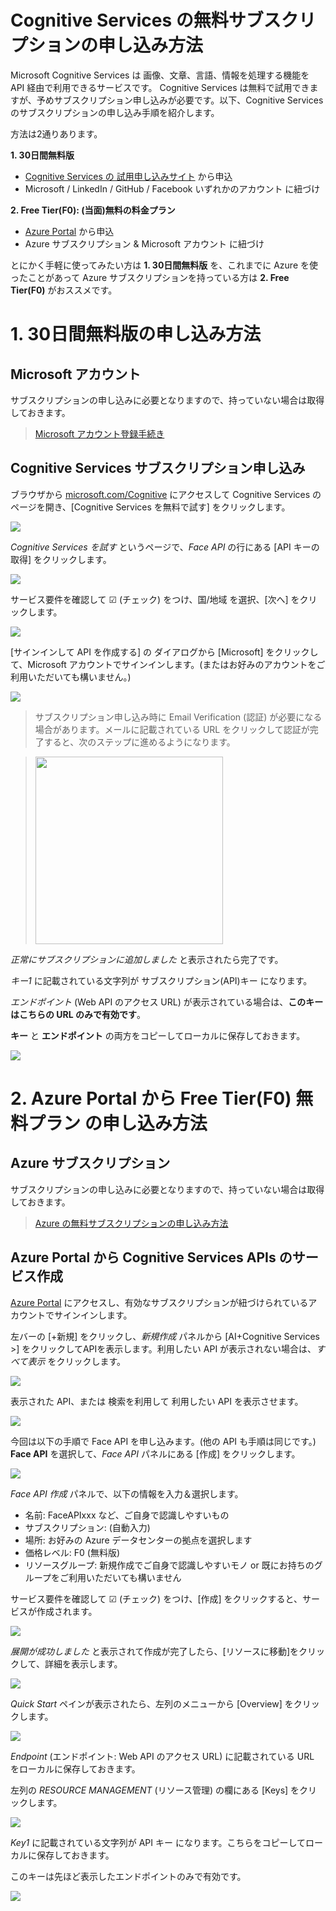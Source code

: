 # Cognitive Services の無料サブスクリプションの申し込み方法
Microsoft Cognitive Services は 画像、文章、言語、情報を処理する機能を API 経由で利用できるサービスです。
Cognitive Services は無料で試用できますが、予めサブスクリプション申し込みが必要です。以下、Cognitive Services のサブスクリプションの申し込み手順を紹介します。

方法は2通りあります。

**1. 30日間無料版**
- [Cognitive Services の 試用申し込みサイト](https://azure.microsoft.com/ja-jp/try/cognitive-services/) から申込
- Microsoft / LinkedIn / GitHub / Facebook いずれかのアカウント に紐づけ

**2. Free Tier(F0): (当面)無料の料金プラン**
- [Azure Portal](https://portal.azure.com/) から申込
- Azure サブスクリプション & Microsoft アカウント に紐づけ

とにかく手軽に使ってみたい方は **1. 30日間無料版** を、これまでに Azure を使ったことがあって Azure サブスクリプションを持っている方は **2. Free Tier(F0)** がおススメです。


# 1. 30日間無料版の申し込み方法

## Microsoft アカウント
サブスクリプションの申し込みに必要となりますので、持っていない場合は取得しておきます。

>[Microsoft アカウント登録手続き](https://www.microsoft.com/ja-jp/msaccount/signup/default.aspx)

## Cognitive Services サブスクリプション申し込み

ブラウザから [microsoft.com/Cognitive](http://microsoft.com/Cognitive) にアクセスして Cognitive Services のページを開き、[Cognitive Services を無料で試す] をクリックします。

![](/media/20180315_01.PNG)

*Cognitive Services を試す* というページで、*Face API* の行にある [API キーの取得] をクリックします。

![](/media/20180315_02.PNG)

サービス要件を確認して ☑ (チェック) をつけ、国/地域 を選択、[次へ] をクリックします。

![](/media/20180315_03.PNG)

[サインインして API を作成する] の ダイアログから [Microsoft] をクリックして、Microsoft アカウントでサインインします。(またはお好みのアカウントをご利用いただいても構いません。)

![](/media/20180315_04.PNG)

>サブスクリプション申し込み時に Email Verification (認証) が必要になる場合があります。メールに記載されている URL をクリックして認証が完了すると、次のステップに進めるようになります。

><img width="300" src="/media/20161203_02.PNG">


*正常にサブスクリプションに追加しました* と表示されたら完了です。

*キー1* に記載されている文字列が サブスクリプション(API)キー になります。

*エンドポイント* (Web API のアクセス URL) が表示されている場合は、**このキーはこちらの URL のみで有効です**。

**キー** と **エンドポイント** の両方をコピーしてローカルに保存しておきます。

![](/media/20180315_05.PNG)


# 2. Azure Portal から Free Tier(F0) 無料プラン の申し込み方法

## Azure サブスクリプション
サブスクリプションの申し込みに必要となりますので、持っていない場合は取得しておきます。

>[Azure の無料サブスクリプションの申し込み方法](AzureSubscriptionTrial.md)


## Azure Portal から Cognitive Services APIs のサービス作成

[Azure Portal](https://portal.azure.com/) にアクセスし、有効なサブスクリプションが紐づけられているアカウントでサインインします。

左バーの [+新規] をクリックし、*新規作成* パネルから [AI+Cognitive Services >] をクリックしてAPIを表示します。利用したい API が表示されない場合は、*すべて表示* をクリックします。

![](/media/20180315_06.PNG)

表示された API、または 検索を利用して 利用したい API を表示させます。

![](/media/20180315_07.PNG)

今回は以下の手順で Face API を申し込みます。(他の API も手順は同じです。)
**Face API** を選択して、*Face API* パネルにある [作成] をクリックします。

![](/media/20180315_08.PNG)

*Face API 作成* パネルで、以下の情報を入力＆選択します。

- 名前: FaceAPIxxx など、ご自身で認識しやすいもの
- サブスクリプション: (自動入力)
- 場所: お好みの Azure データセンターの拠点を選択します
- 価格レベル: F0 (無料版)
- リソースグループ: 新規作成でご自身で認識しやすいモノ or 既にお持ちのグループをご利用いただいても構いません

サービス要件を確認して ☑ (チェック) をつけ、[作成] をクリックすると、サービスが作成されます。

![](/media/20180315_09.PNG)

*展開が成功しました* と表示されて作成が完了したら、[リソースに移動]をクリックして、詳細を表示します。

![](/media/20180315_10.PNG)

*Quick Start* ペインが表示されたら、左列のメニューから [Overview] をクリックします。

![](/media/20180315_11.PNG)

*Endpoint* (エンドポイント: Web API のアクセス URL) に記載されている URL をローカルに保存しておきます。

左列の *RESOURCE MANAGEMENT* (リソース管理) の欄にある [Keys] をクリックします。

![](/media/20180315_12.PNG)

*Key1* に記載されている文字列が API キー になります。こちらをコピーしてローカルに保存しておきます。

このキーは先ほど表示したエンドポイントのみで有効です。

![](/media/20180315_13.PNG)
